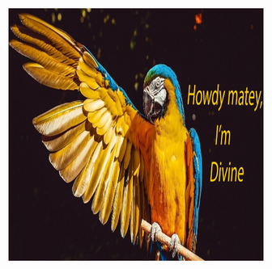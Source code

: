 <!-- ![Header image](https://raw.githubusercontent.com/CHR-onicles/CHR-onicles/images/hi_img.jpg)
-->
<img src="images/hi_img.jpg" height="500">

<!--

Here are some ideas to get you started:

- 🔭 I’m currently working on ...
- 🌱 I’m currently learning ...
- 👯 I’m looking to collaborate on ...
- 🤔 I’m looking for help with ...
- 💬 Ask me about ...
- 📫 How to reach me: ...
- 😄 Pronouns: ...
- ⚡ Fun fact: ...
-->
